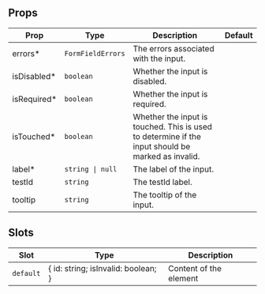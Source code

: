 <!-- This file is automatically generated, do not edit manually. -->

<script setup>
import FormElementPlayground from './FormElementPlayground.vue'
</script>

<FormElementPlayground />

## Props

| Prop | Type | Description | Default |
| ---- | ---- | ----------- | ------- |
| errors* | `FormFieldErrors` | The errors associated with the input. |  |
| isDisabled* | `boolean` | Whether the input is disabled. |  |
| isRequired* | `boolean` | Whether the input is required. |  |
| isTouched* | `boolean` | Whether the input is touched. This is used to determine if the input should be marked as invalid. |  |
| label* | `string \| null` | The label of the input. |  |
| testId | `string` | The testId label. |  |
| tooltip | `string` | The tooltip of the input. |  |


## Slots

| Slot | Type | Description |
| --------- | ---- | ----------- |
| `default` | \{ id: string; isInvalid: boolean; \} | Content of the element |

